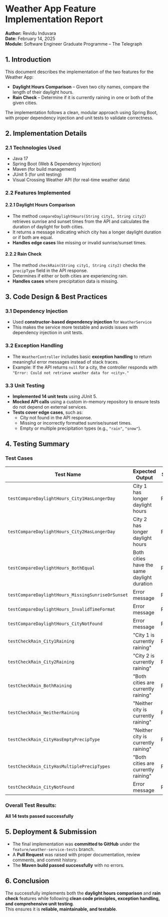 # Weather App Feature Implementation Report
**Author:** Revidu Induvara  
**Date:** February 14, 2025  
**Module:** Software Engineer Graduate Programme – The Telegraph  

## 1. Introduction
This document describes the implementation of the two features for the Weather App:

- **Daylight Hours Comparison** – Given two city names, compare the length of their daylight hours.
- **Rain Check** – Determine if it is currently raining in one or both of the given cities.

The implementation follows a clean, modular approach using Spring Boot, with proper dependency injection and unit tests to validate correctness.

## 2. Implementation Details
### 2.1 Technologies Used
- Java 17  
- Spring Boot (Web & Dependency Injection)  
- Maven (for build management)  
- JUnit 5 (for unit testing)  
- Visual Crossing Weather API (for real-time weather data)  

### 2.2 Features Implemented
#### 2.2.1 Daylight Hours Comparison
- The method `compareDaylightHours(String city1, String city2)` retrieves sunrise and sunset times from the API and calculates the duration of daylight for both cities.
- It returns a message indicating which city has a longer daylight duration or if both are equal.
- **Handles edge cases** like missing or invalid sunrise/sunset times.

#### 2.2.2 Rain Check
- The method `checkRain(String city1, String city2)` checks the `precipType` field in the API response.
- Determines if either or both cities are experiencing rain.
- **Handles cases** where precipitation data is missing.

## 3. Code Design & Best Practices
### 3.1 Dependency Injection
- Used **constructor-based dependency injection** for `WeatherService` 
- This makes the service more testable and avoids issues with dependency injection in unit tests.

### 3.2 Exception Handling
- The `WeatherController` includes basic **exception handling** to return meaningful error messages instead of stack traces.
- Example: If the API returns `null` for a city, the controller responds with  
  `"Error: Could not retrieve weather data for <city>."`

### 3.3 Unit Testing
- **Implemented 14 unit tests** using JUnit 5.
- **Mocked API calls** using a custom in-memory repository to ensure tests do not depend on external services.
- **Tests cover edge cases**, such as:
  - City not found in the API response.
  - Missing or incorrectly formatted sunrise/sunset times.
  - Empty or multiple precipitation types (e.g., `"rain"`, `"snow"`).

## 4. Testing Summary
### Test Cases

| Test Name | Expected Output | Status |
|-----------|---------------|--------|
| `testCompareDaylightHours_City1HasLongerDay` | City 1 has longer daylight hours |  Passed |
| `testCompareDaylightHours_City2HasLongerDay` | City 2 has longer daylight hours |  Passed |
| `testCompareDaylightHours_BothEqual` | Both cities have the same daylight duration |  Passed |
| `testCompareDaylightHours_MissingSunriseOrSunset` | Error message |  Passed |
| `testCompareDaylightHours_InvalidTimeFormat` | Error message |  Passed |
| `testCompareDaylightHours_CityNotFound` | Error message |  Passed |
| `testCheckRain_City1Raining` | "City 1 is currently raining" |  Passed |
| `testCheckRain_City2Raining` | "City 2 is currently raining" |  Passed |
| `testCheckRain_BothRaining` | "Both cities are currently raining" | Passed |
| `testCheckRain_NeitherRaining` | "Neither city is currently raining" |  Passed |
| `testCheckRain_CityHasEmptyPrecipType` | "Neither city is currently raining" |  Passed |
| `testCheckRain_CityHasMultiplePrecipTypes` | "Both cities are currently raining" |  Passed |
| `testCheckRain_CityNotFound` | Error message |  Passed |

### Overall Test Results:
 **All 14 tests passed successfully** 

## 5. Deployment & Submission
- The final implementation was **committed to GitHub** under the `feature/weather-service-tests` branch.
- A **Pull Request** was raised with proper documentation, review comments, and commit history.
- The **Maven build passed successfully** with no errors.

## 6. Conclusion
The successfully implements both the **daylight hours comparison** and **rain check** features while following **clean code principles, exception handling, and comprehensive unit testing**.  
This ensures it is **reliable, maintainable, and testable**.

